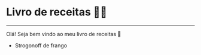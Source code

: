 # Livro de receitas 👨‍🍳

---

Olá! Seja bem vindo ao meu livro de receitas 👋

- Strogonoff de frango
